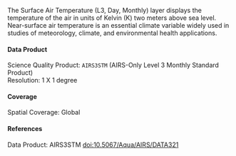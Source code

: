 The Surface Air Temperature (L3, Day, Monthly) layer displays the temperature of the air in units of Kelvin (K) two meters above sea level. Near-surface air temperature is an essential climate variable widely used in studies of meteorology, climate, and environmental health applications.

#### Data Product
Science Quality Product: `AIRS3STM` (AIRS-Only Level 3 Monthly Standard Product)<br>
Resolution: 1 X 1 degree

#### Coverage
Spatial Coverage: Global

#### References
Data Product: AIRS3STM [doi:10.5067/Aqua/AIRS/DATA321](https://doi.org/10.5067/Aqua/AIRS/DATA321)